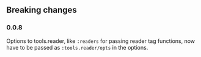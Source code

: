 ## Breaking changes

### 0.0.8

Options to tools.reader, like `:readers` for passing reader tag functions, now
have to be passed as `:tools.reader/opts` in the options.
